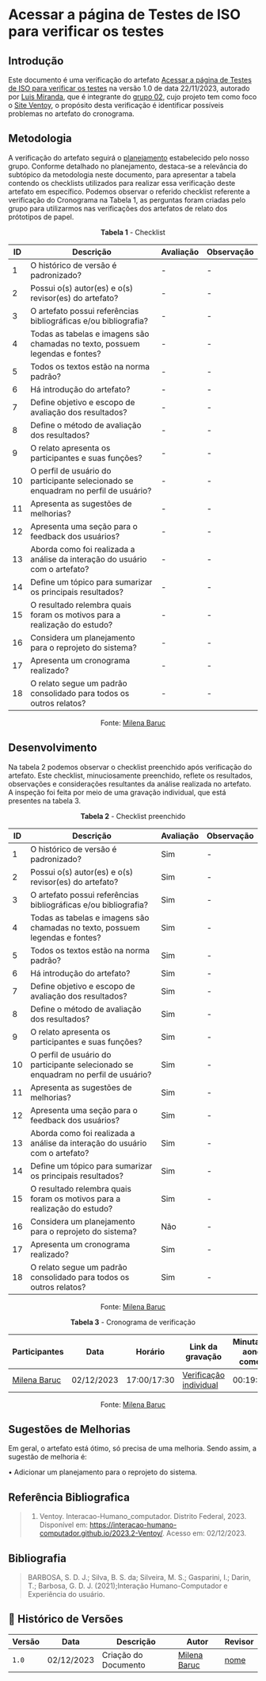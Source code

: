 # Acessar a página de Testes de ISO para verificar os testes

## Introdução

Este documento é uma verificação do artefato [Acessar a página de Testes de ISO para verificar os testes](../../../../DAD/nivel2/prototipoDePapel/RelatoTesteISO.md) na versão 1.0 de data 22/11/2023, autorado por [Luis Miranda](https://github.com/LuisMiranda10), que é integrante do [grupo 02](https://github.com/Mayara-tech), cujo projeto tem como foco o [Site Ventoy](https://www.ventoy.net/en/index.html), o propósito desta verificação é identificar possíveis problemas no artefato do cronograma. 

## Metodologia

A verificação do artefato seguirá o [planejamento](../../verificacao/planejamendoDaVerificacao.md) estabelecido pelo nosso grupo. Conforme detalhado no planejamento, destaca-se a relevância do subtópico da metodologia neste documento, para apresentar a tabela contendo os checklists utilizados para realizar essa verificação deste artefato em específico. Podemos observar o referido checklist referente a verificação do Cronograma na Tabela 1, as perguntas foram criadas pelo grupo para utilizarmos nas verificações dos artefatos de relato dos prótotipos de papel.

<center>

**Tabela 1** - Checklist

| ID | Descrição                                                                           | Avaliação  | Observação |
|----|-------------------------------------------------------------------------------------|------------|------------|
| 1  | O histórico de versão é padronizado?                                                |      -     |     -      |
| 2  | Possui o(s) autor(es) e o(s) revisor(es) do artefato?                               |      -     |     -      |
| 3  | O artefato possui referências bibliográficas e/ou bibliografia?                     |      -     |     -      |
| 4  | Todas as tabelas e imagens são chamadas no texto, possuem legendas e fontes?        |      -     |     -      |
| 5  | Todos os textos estão na norma padrão?                                              |      -     |     -      |
| 6  | Há introdução do artefato?                                                          |      -     |     -      |
| 7  | Define objetivo e escopo de avaliação dos resultados?   				               |      -     |     -      |
| 8  | Define o método de avaliação dos resultados?		                                   |      -     |     -      |
| 9  | O relato apresenta os participantes e suas funções?                                 |      -     |     -      |
| 10  | O perfil de usuário do participante selecionado se enquadram no perfil de usuário? |      -     |     -      |
| 11  | Apresenta as sugestões de melhorias?								               |      -     |     -      |
| 12  | Apresenta uma seção para o feedback dos usuários?						           |      -     |     -      |
| 13  | Aborda como foi realizada a análise da interação do usuário com o artefato?        |      -     |     -      |
| 14  | Define um tópico para sumarizar os principais resultados?						   |      -     |     -      |
| 15  | O resultado relembra quais foram os motivos para a realização do estudo?	       |      -     |     -      |
| 16  | Considera um planejamento para o reprojeto do sistema?					           |      -     |     -      |
| 17  | Apresenta um cronograma realizado?									               |      -     |     -      |
| 18  | O relato segue um padrão consolidado para todos os outros relatos?				   |      -     |     -      |

Fonte: [Milena Baruc](https://github.com/MilenaBaruc)

</center>

## Desenvolvimento

Na tabela 2 podemos observar o checklist preenchido após verificação do artefato. Este checklist, minuciosamente preenchido, reflete os resultados, observações e considerações resultantes da análise realizada no artefato. A inspeção foi feita por meio de uma gravação individual, que está presentes na tabela 3.

<center>

**Tabela 2** - Checklist preenchido

| ID | Descrição                                                                           | Avaliação  | Observação |
|----|-------------------------------------------------------------------------------------|------------|------------|
| 1  | O histórico de versão é padronizado?                                                | Sim |     -      |
| 2  | Possui o(s) autor(es) e o(s) revisor(es) do artefato?                               | Sim |     -      |
| 3  | O artefato possui referências bibliográficas e/ou bibliografia?                     | Sim |     -      |
| 4  | Todas as tabelas e imagens são chamadas no texto, possuem legendas e fontes?        | Sim |     -      |
| 5  | Todos os textos estão na norma padrão?                                              | Sim |     -      |
| 6  | Há introdução do artefato?                                                          | Sim |     -      |
| 7  | Define objetivo e escopo de avaliação dos resultados?   				               | Sim |     -      |
| 8  | Define o método de avaliação dos resultados?		                                   | Sim |     -      |
| 9  | O relato apresenta os participantes e suas funções?                                 | Sim |     -      |
| 10  | O perfil de usuário do participante selecionado se enquadram no perfil de usuário? | Sim |     -      |
| 11  | Apresenta as sugestões de melhorias?								               | Sim |     -      |
| 12  | Apresenta uma seção para o feedback dos usuários?						           | Sim |     -      |
| 13  | Aborda como foi realizada a análise da interação do usuário com o artefato?        | Sim |     -      |
| 14  | Define um tópico para sumarizar os principais resultados?						   | Sim |     -      |
| 15  | O resultado relembra quais foram os motivos para a realização do estudo?	       | Sim |     -      |
| 16  | Considera um planejamento para o reprojeto do sistema?					           | Não |     -      |
| 17  | Apresenta um cronograma realizado?		          							       | Sim |     -      |
| 18  | O relato segue um padrão consolidado para todos os outros relatos?				   | Sim |     -      |

Fonte: [Milena Baruc](https://github.com/MilenaBaruc)

**Tabela 3** - Cronograma de verificação

| Participantes | Data | Horário | Link da gravação | Minutagem aonde começa |
| -------------------------------------------------------------------------------------------- | ---------- | ----- | ------------------- | ------------- |
| [Milena Baruc](https://github.com/MilenaBaruc)                                               | 02/12/2023 | 17:00/17:30 | [Verificação individual](https://youtu.be/hrXHrD7gICk)       | 00:19:20 |

Fonte: [Milena Baruc](https://github.com/MilenaBaruc) 

</center>

## Sugestões de Melhorias

Em geral, o artefato está ótimo, só precisa de uma melhoria. Sendo assim, a sugestão de melhoria é:

• Adicionar um planejamento para o reprojeto do sistema.

## Referência Bibliografica

> 1. Ventoy. Interacao-Humano_computador. Distrito Federal, 2023. Disponível em: <https://interacao-humano-computador.github.io/2023.2-Ventoy/>. Acesso em: 02/12/2023.

## Bibliografia

> BARBOSA, S. D. J.; Silva, B. S. da; Silveira, M. S.; Gasparini, I.; Darin, T.; Barbosa, G. D. J. (2021);Interação Humano-Computador e Experiência do usuário.

## 📑 Histórico de Versões

| Versão | Data       | Descrição                                       | Autor                                          | Revisor                                      |
| ------ | ---------- | ----------------------------------------------- | -----------------------------------------------| ---------------------------------------------|
| `1.0`  | 02/12/2023 | Criação do Documento | [Milena Baruc](https://github.com/MilenaBaruc)  | [nome](https://github.com/)|